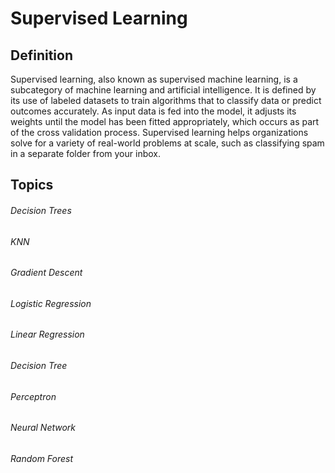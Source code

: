 # Supervised Learning
## Definition
Supervised learning, also known as supervised machine learning, is a subcategory of machine learning and artificial intelligence. It is defined by its use of labeled datasets to train algorithms that to classify data or predict outcomes accurately. As input data is fed into the model, it adjusts its weights until the model has been fitted appropriately, which occurs as part of the cross validation process. Supervised learning helps organizations solve for a variety of real-world problems at scale, such as classifying spam in a separate folder from your inbox.
## Topics
###### Decision Trees
###### KNN
###### Gradient Descent
###### Logistic Regression
###### Linear Regression
###### Decision Tree
###### Perceptron
###### Neural Network
###### Random Forest
